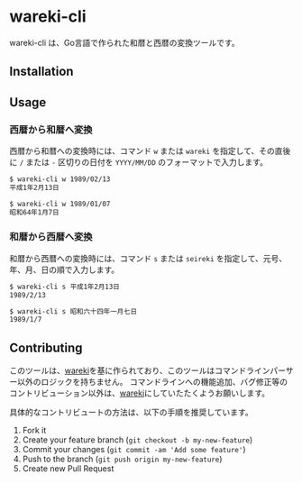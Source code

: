 # wareki-cli

wareki-cli は、Go言語で作られた和暦と西暦の変換ツールです。

## Installation



## Usage

### 西暦から和暦へ変換

西暦から和暦への変換時には、コマンド `w` または `wareki` を指定して、その直後に `/` または `-` 区切りの日付を `YYYY/MM/DD` のフォーマットで入力します。

```bash
$ wareki-cli w 1989/02/13
平成1年2月13日

$ wareki-cli w 1989/01/07
昭和64年1月7日
```

### 和暦から西暦へ変換

和暦から西暦への変換時には、コマンド `s` または `seireki` を指定して、元号、年、月、日の順で入力します。

```bash
$ wareki-cli s 平成1年2月13日
1989/2/13

$ wareki-cli s 昭和六十四年一月七日
1989/1/7
```

## Contributing

このツールは、[wareki](https://github.com/chase0213/wareki)を基に作られており、このツールはコマンドラインパーサー以外のロジックを持ちません。
コマンドラインへの機能追加、バグ修正等のコントリビューション以外は、[wareki](https://github.com/chase0213/wareki)にしていたたくようお願いします。

具体的なコントリビュートの方法は、以下の手順を推奨しています。

1. Fork it
2. Create your feature branch (`git checkout -b my-new-feature`)
3. Commit your changes (`git commit -am 'Add some feature'`)
4. Push to the branch (`git push origin my-new-feature`)
5. Create new Pull Request
